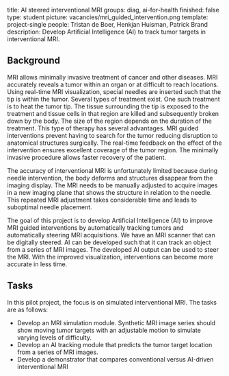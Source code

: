 title: AI steered interventional MRI
groups: diag, ai-for-health
finished: false
type: student
picture: vacancies/mri_guided_intervention.png
template: project-single
people: Tristan de Boer, Henkjan Huisman, Patrick Brand
description: Develop Artificial Intelligence (AI) to track tumor targets in interventional MRI.

## Background

MRI allows minimally invasive treatment of cancer and other diseases. MRI accurately reveals a tumor within an organ or at difficult to reach locations. Using real-time MRI visualization, special needles are inserted such that the tip is within the tumor. Several types of treatment exist. One such treatment is to heat the tumor tip. The tissue surrounding the tip is exposed to the treatment and tissue cells in that region are killed and subsequently broken down by the body. The size of the region depends on the duration of the treatment. This type of therapy has several advantages. MRI guided interventions prevent having to search for the tumor reducing disruption to anatomical structures surgically. The real-time feedback on the effect of the intervention ensures excellent coverage of the tumor region. The minimally invasive procedure allows faster recovery of the patient.

The accuracy of interventional MRI is unfortunately limited because during needle intervention, the body deforms and structures disappear from the imaging display. The MRI needs to be manually adjusted to acquire images in a new imaging plane that shows the structure in relation to the needle. This repeated MRI adjustment takes considerable time and leads to suboptimal needle placement.

The goal of this project is to develop Artificial Intelligence (AI) to improve MRI guided interventions by automatically tracking tumors and automatically steering MRI acquisitions. We have an MRI scanner that can be digitally steered. AI can be developed such that it can track an object from a series of MRI images. The developed AI output can be used to steer the MRI. With the improved visualization, interventions can become more accurate in less time.

## Tasks
In this pilot project, the focus is on simulated interventional MRI. The tasks are as follows:

- Develop an MRI simulation module. Synthetic MRI image series should show moving tumor targets with an adjustable motion to simulate varying levels of difficulty.
- Develop an AI tracking module that predicts the tumor target location from a series of MRI images.
- Develop a demonstrator that compares conventional versus AI-driven interventional MRI 

